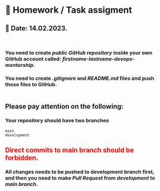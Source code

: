 # 📝 Homework / Task assigment
## 📅 Date: 14.02.2023.

<br />

### You need to create ***public GitHub repository*** inside your own GitHub account called: ***firstname-lastname-devops-mentorship***. <br />
### You need to create ***.gitignore* and *README.md*** files and push those files to GitHub. <br /> <br />

## **Please pay attention on the following:**

### Your repository should have two branches
    main
    development

## **<span style="color:red"> Direct commits to main branch should be forbidden.</span>**

### All changes needs to be pushed to development branch first, and then you need to make ***Pull Request*** from ***development*** to ***main branch***.

